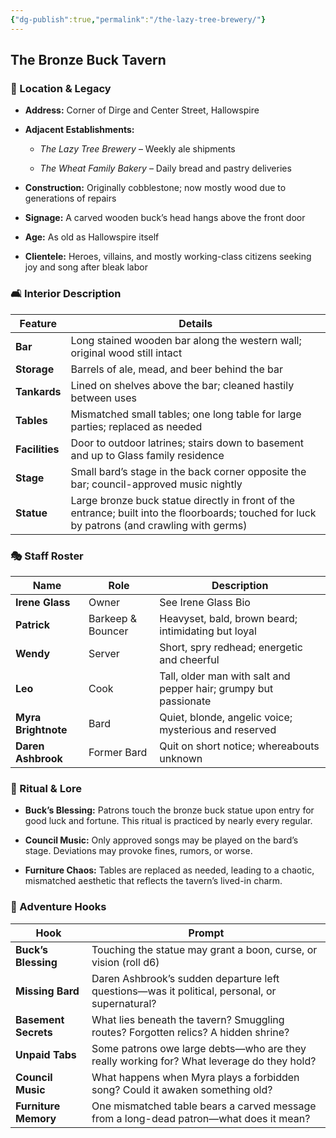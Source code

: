 ```yaml
---
{"dg-publish":true,"permalink":"/the-lazy-tree-brewery/"}
---
```


## The Bronze Buck Tavern

### 📍 Location & Legacy

- **Address:** Corner of Dirge and Center Street, Hallowspire
    
- **Adjacent Establishments:**
    
    - _The Lazy Tree Brewery_ – Weekly ale shipments
        
    - _The Wheat Family Bakery_ – Daily bread and pastry deliveries
        
- **Construction:** Originally cobblestone; now mostly wood due to generations of repairs
    
- **Signage:** A carved wooden buck’s head hangs above the front door
    
- **Age:** As old as Hallowspire itself
    
- **Clientele:** Heroes, villains, and mostly working-class citizens seeking joy and song after bleak labor
    

### 🛋️ Interior Description

|Feature|Details|
|---|---|
|**Bar**|Long stained wooden bar along the western wall; original wood still intact|
|**Storage**|Barrels of ale, mead, and beer behind the bar|
|**Tankards**|Lined on shelves above the bar; cleaned hastily between uses|
|**Tables**|Mismatched small tables; one long table for large parties; replaced as needed|
|**Facilities**|Door to outdoor latrines; stairs down to basement and up to Glass family residence|
|**Stage**|Small bard’s stage in the back corner opposite the bar; council-approved music nightly|
|**Statue**|Large bronze buck statue directly in front of the entrance; built into the floorboards; touched for luck by patrons (and crawling with germs)|

### 🎭 Staff Roster

|Name|Role|Description|
|---|---|---|
|**Irene Glass**|Owner|See Irene Glass Bio|
|**Patrick**|Barkeep & Bouncer|Heavyset, bald, brown beard; intimidating but loyal|
|**Wendy**|Server|Short, spry redhead; energetic and cheerful|
|**Leo**|Cook|Tall, older man with salt and pepper hair; grumpy but passionate|
|**Myra Brightnote**|Bard|Quiet, blonde, angelic voice; mysterious and reserved|
|**Daren Ashbrook**|Former Bard|Quit on short notice; whereabouts unknown|

### 🎲 Ritual & Lore

- **Buck’s Blessing:** Patrons touch the bronze buck statue upon entry for good luck and fortune. This ritual is practiced by nearly every regular.
    
- **Council Music:** Only approved songs may be played on the bard’s stage. Deviations may provoke fines, rumors, or worse.
    
- **Furniture Chaos:** Tables are replaced as needed, leading to a chaotic, mismatched aesthetic that reflects the tavern’s lived-in charm.
### 🧩 Adventure Hooks

|Hook|Prompt|
|---|---|
|**Buck’s Blessing**|Touching the statue may grant a boon, curse, or vision (roll d6)|
|**Missing Bard**|Daren Ashbrook’s sudden departure left questions—was it political, personal, or supernatural?|
|**Basement Secrets**|What lies beneath the tavern? Smuggling routes? Forgotten relics? A hidden shrine?|
|**Unpaid Tabs**|Some patrons owe large debts—who are they really working for? What leverage do they hold?|
|**Council Music**|What happens when Myra plays a forbidden song? Could it awaken something old?|
|**Furniture Memory**|One mismatched table bears a carved message from a long-dead patron—what does it mean?|